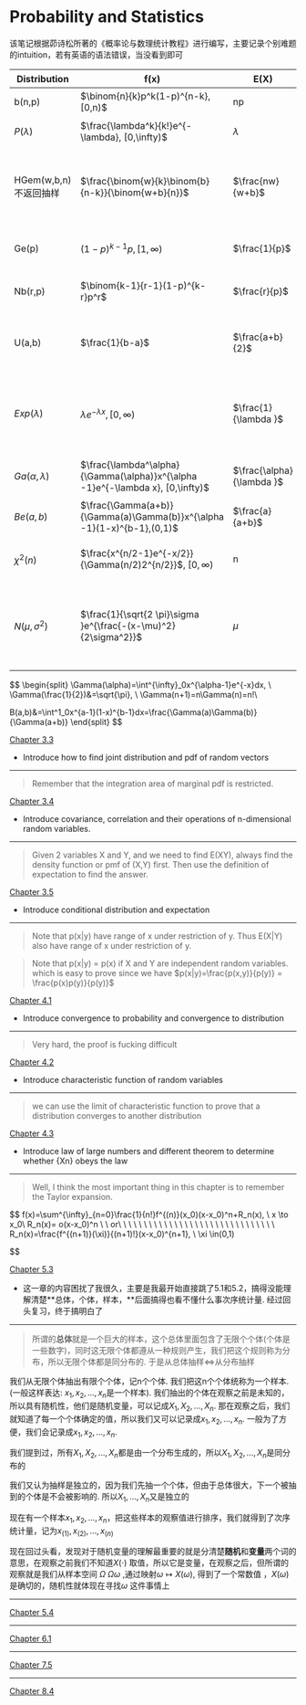 # Probability and Statistics

该笔记根据茆诗松所著的《概率论与数理统计教程》进行编写，主要记录个别难题的intuition，若有英语的语法错误，当没看到即可

| Distribution | f(x) | E(X) | Var(X) | $M_X(t)$ | REMARK |
| --- | --- | --- | --- | --- | --- |
| b(n,p) | $\binom{n}{k}p^k(1-p)^{n-k}, [0,n)$ | np | np(1-p) | $(1-p+pe^t)^n$ | 独立可加：b(n+m,p) |
| $P(\lambda)$ | $\frac{\lambda^k}{k!}e^{-\lambda}, [0,\infty)$ | $\lambda$ | $\lambda$ | $e^{\lambda (e^t-1)}$ | 独立可加：$P(\lambda_1+\lambda_2)$ |
| HGem(w,b,n)  不返回抽样 | $\frac{\binom{w}{k}\binom{b}{n-k}}{\binom{w+b}{n}}$ | $\frac{nw}{w+b}$ | $\frac{N-n}{N-1}np(1-p)$ |  | 可以由n个不独立但同分布的二项分布相加求得  $b(1,\frac{w}{w+b})$ |
| Ge(p) | $(1-p)^{k-1}p, [1,\infty)$ | $\frac{1}{p}$ | $\frac{1-p}{p^2}$ | $pe^t/[1-(1-p)e^t]$ | 独立可加：负二项分布 |
| Nb(r,p) | $\binom{k-1}{r-1}(1-p)^{k-r}p^r$ | $\frac{r}{p}$ | $\frac{r(1-p)}{p^2}$ | $[pe^t/(1-(1-p)e^t)]^r$ | 给定成功次数求总次数/ 失败次数 |
| U(a,b) | $\frac{1}{b-a}$ | $\frac{a+b}{2}$ | $\frac{(b-a)^2}{12}$ | $(e^{tb}-e^{ta})/t(b-a)$ | 由于$Y=F_X(X)\sim U(0,1)$, U是universal的 |
| $Exp(\lambda)$ | $\lambda e^{-\lambda x}, [0,\infty)$ | $\frac{1}{\lambda }$ | $\frac{1}{\lambda^2}$ | $\lambda/(\lambda-t)$ | 独立可加：因为$Exp(\lambda)=Ga(1,\lambda)$, 所以$X_1+...+X_n\sim Ga(n,\lambda)$ |
| $Ga(\alpha,\lambda)$ | $\frac{\lambda^\alpha}{\Gamma(\alpha)}x^{\alpha -1}e^{-\lambda x}, [0,\infty)$ | $\frac{\alpha}{\lambda }$ | $\frac{\alpha}{\lambda^2}$ | $(\lambda/(\lambda-t))^\alpha$ | 独立可加：$Ga(\alpha_1+\alpha_2,\lambda)$ |
| $Be(a,b)$  | $\frac{\Gamma(a+b)}{\Gamma(a)\Gamma(b)}x^{\alpha -1}(1-x)^{b-1},(0,1)$ | $\frac{a}{a+b}$ | $\frac{ab}{(a+b)^2(a+b+1)}$ |  | when p(x)=$ax^{a-1},X\sim Be(2,1)$ |
| $\chi^ 2(n)$ | $\frac{x^{n/2-1}e^{-x/2}}{\Gamma(n/2)2^{n/2}}$, $[0,\infty)$ | n | 2n | $(1/(1-2t))^{n/2}$ | 即$\alpha=n/2, \lambda=1/2$的Ga分布,独立可加 |
| $N(\mu, \sigma^2)$ | $\frac{1}{\sqrt{2 \pi}\sigma }e^{\frac{-(x-\mu)^2}{2\sigma^2}}$ | $\mu$ | $\sigma^2$ | $e^{\mu t+\sigma^2t^2/2}$ | 可加：$aX_1+bX_2 \sim N(\mu_1+\mu_2, a\sigma^2_1+b\sigma^2_2)$; $X \sim N(0,1),X^2 \sim \chi^2(1)$ |

$$
\begin{split}
\Gamma(\alpha)=\int^{\infty}_0x^{\alpha-1}e^{-x}dx, \ \Gamma(\frac{1}{2})&=\sqrt{\pi}, \ \Gamma(n+1)=n\Gamma(n)=n!\\

B(a,b)&=\int^1_0x^{a-1}(1-x)^{b-1}dx=\frac{\Gamma(a)\Gamma(b)}{\Gamma(a+b)}
\end{split}
$$

[Chapter 3.3](Probability%20and%20Statistics%2017fce9bf27174c53be10f62cfd70e598/Chapter%203%203%20543122032c2d4307a764572905121915.md)

- Introduce how to find joint distribution and pdf of random vectors

---

> Remember that the integration area of marginal pdf is restricted.
> 

[Chapter 3.4](Probability%20and%20Statistics%2017fce9bf27174c53be10f62cfd70e598/Chapter%203%204%208bc4dde289184b5bbbf750f5386b442a.md)

- Introduce covariance, correlation and their operations of n-dimensional random variables.

---

> Given 2 variables X and Y, and we need to find E(XY),  always find the density function or pmf of (X,Y) first. Then use the definition of expectation to find the answer.
> 

[Chapter 3.5](Probability%20and%20Statistics%2017fce9bf27174c53be10f62cfd70e598/Chapter%203%205%204472a39f10a8498f8ba35095657460d7.md)

- Introduce conditional distribution and expectation

---

> Note that p(x|y) have range of x under restriction of y. Thus E(X|Y) also have range of x under restriction of y.
> 

> Note that p(x|y) = p(x) if X and Y are independent random variables. which is easy to prove since we have $p(x|y)=\frac{p(x,y)}{p(y)} = \frac{p(x)p(y)}{p(y)}$
> 

[Chapter 4.1](Probability%20and%20Statistics%2017fce9bf27174c53be10f62cfd70e598/Chapter%204%201%209e698361ff6844e8a3fab8d6be2a8db9.md)

- Introduce convergence to probability and convergence to distribution

---

> Very hard, the proof is fucking difficult
> 

[Chapter 4.2](Probability%20and%20Statistics%2017fce9bf27174c53be10f62cfd70e598/Chapter%204%202%207c71a814bc0847d0bd9a05fce36d2b51.md)

- Introduce characteristic function of random variables

---

> we can use the limit of characteristic function to prove that a distribution converges to another distribution
> 

[Chapter 4.3](Probability%20and%20Statistics%2017fce9bf27174c53be10f62cfd70e598/Chapter%204%203%20e0f1d7a5c9354a7dbe7651b4dc1db6a3.md)

- Introduce law of large numbers and different theorem to determine whether {Xn} obeys the law

---

> Well, I think the most important thing in this chapter is to remember the Taylor expansion.
> 

$$
f(x)=\sum^{\infty}_{n=0}\frac{1}{n!}f^{(n)}(x_0)(x-x_0)^n+R_n(x), \ x \to x_0\\
R_n(x)=
o(x-x_0)^n \ \ or\\
\ \ \ \ \ \ \ \ \  \ \ \ \ \ \ \ \ \ \  \ \ \ \ \ \ \ \  \ \ \ R_n(x)=\frac{f^{(n+1)}(\xi)}{(n+1)!}(x-x_0)^{n+1}, \ \xi \in(0,1)

$$

[Chapter 5.3](Probability%20and%20Statistics%2017fce9bf27174c53be10f62cfd70e598/Chapter%205%203%209919de6328204cd2b5d2a19c93652526.md)

- 这一章的内容困扰了我很久，主要是我最开始直接跳了5.1和5.2，搞得没能理解清楚**总体，个体，样本，**后面搞得也看不懂什么事次序统计量. 经过回头复习，终于搞明白了

---

> 所谓的**总体**就是一个巨大的样本，这个总体里面包含了无限个个体(个体是一些数字)，同时这无限个体都遵从一种规则产生，我们把这个规则称为分布，所以无限个体都是同分布的. 于是从总体抽样$\iff$从分布抽样
> 

我们从无限个体抽出有限个个体，记n个个体. 我们把这n个个体统称为一个样本. (一般这样表达: $x_1,x_2,...,x_n$是一个样本). 我们抽出的个体在观察之前是未知的，所以具有随机性，他们是随机变量，可以记成$X_1,X_2,...,X_n$. 那在观察之后，我们就知道了每一个个体确定的值，所以我们又可以记录成$x_1,x_2,...,x_n$.  一般为了方便，我们会记录成$x_1,x_2,...,x_n$. 

我们提到过，所有$X_1,X_2,...,X_n$都是由一个分布生成的，所以$X_1,X_2,...,X_n$是同分布的

我们又认为抽样是独立的，因为我们先抽一个个体，但由于总体很大，下一个被抽到的个体是不会被影响的. 所以$X_1,...,X_n$又是独立的

现在有一个样本$x_1,x_2,...,x_n$，把这些样本的观察值进行排序，我们就得到了次序统计量，记为$x_{(1)},x_{(2)},...,x_{(n)}$

现在回过头看，发现对于随机变量的理解最重要的就是分清楚**随机**和**变量**两个词的意思，在观察之前我们不知道$X(\cdot)$ 取值，所以它是变量，在观察之后，但所谓的观察就是我们从样本空间 $\Omega$ $\Omega$$\omega$  ,通过映射$\omega \mapsto X(\omega)$, 得到了一个常数值 ，$X(\omega)$是确切的，随机性就体现在寻找$\omega$ 这件事情上

---

[Chapter 5.4](Probability%20and%20Statistics%2017fce9bf27174c53be10f62cfd70e598/Chapter%205%204%204a9137b53fe34832b2a792690624e4cf.md)

---

[Chapter 6.1](Probability%20and%20Statistics%2017fce9bf27174c53be10f62cfd70e598/Chapter%206%201%20dbd84bdb78014332b7b280e09c310794.md)

---

[Chapter 7.5](Probability%20and%20Statistics%2017fce9bf27174c53be10f62cfd70e598/Chapter%207%205%20da8ad78c972c41c48c955b5fc4084775.md)

---

[Chapter 8.4](Probability%20and%20Statistics%2017fce9bf27174c53be10f62cfd70e598/Chapter%208%204%201c65a58613a24d0baac6f17ecfc6f44b.md)
